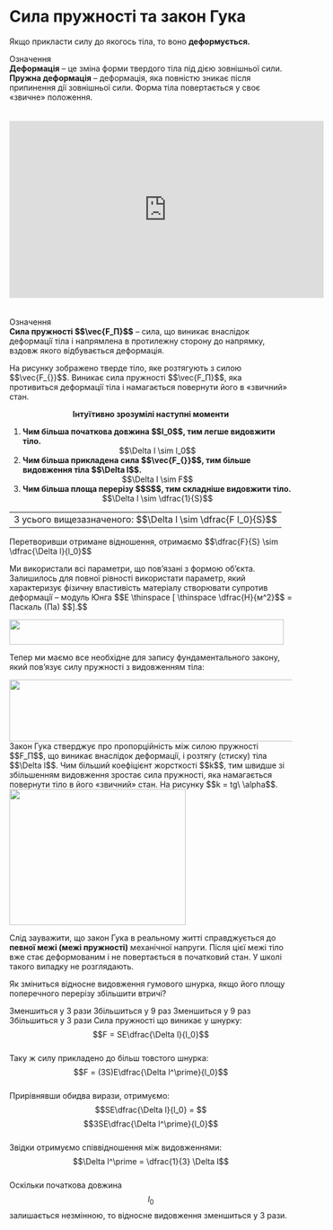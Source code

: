 # Сила пружностi та закон Гука

Якщо прикласти силу до якогось тiла, то воно <span class="p1"><b>деформується.</b></span>

<div class="eoz-wrap">
<span class="eoz">Означення</span>
<div class="eoz-text">
<div class="space"><span class="p1"><b>Деформацiя</b></span> – це змiна форми твердого тiла пiд дiєю зовнiшньої сили.</div>
<span class="p1"><b>Пружна деформацiя</b></span> – деформацiя, яка повнiстю зникає пiсля припинення дiї зовнiшньої сили. Форма тiла повертається у своє «звичне» положення.
</div>
</div>

<br>
<br>

<div class="fluidMedia">
<iframe width="560" height="315" src="https://www.youtube.com/embed/otU1LpSd224" frameborder="0" allowfullscreen></iframe>
</div>
<div class="popup">
</div>

<br>
<br>

<div class="eoz-wrap">
<span class="eoz">Означення</span>
<div class="eoz-text">
<span class="p1"><b>Сила пружностi $$\vec{F_П}$$</b></span> – сила, що виникає внаслiдок деформацiї тiла i напрямлена в протилежну сторону до напрямку, вздовж якого вiдбувається деформацiя.
</div>
</div>

<div class="space"><p class="p3">На рисунку зображено тверде тiло, яке розтягують з силою $$\vec{F_{}}$$. Виникає сила пружностi $$\vec{F_П}$$, яка противиться деформацiї тiла i намагається повернути його в «звичний» стан.</p></div>

<div class="space" align="center"><span class="p1"><b>Iнтуїтивно зрозумiлi наступнi моменти</b></span></div>
<ol>
<b><li>Чим бiльша початкова довжина $$l_0$$, тим легше видовжити тiло.</b>
<div class="space" align="center">$$\Delta l \sim l_0$$</div>
</li>
<b><li>Чим бiльша прикладена сила $$\vec{F_{}}$$, тим бiльше видовження тiла $$\Delta l$$.</b>
<div class="space" align="center">$$\Delta l \sim F$$</div>
</li>
<b><li>Чим бiльша площа перерiзу $$S$$, тим складнiше видовжити тiло.</b>
<div class="space" align="center">$$\Delta l \sim \dfrac{1}{S}$$</div>
</li>
</ol>

<div class="centered-table-wrapper">
<table class="centered-table">
<tr class="eq">
<td class="eq">
<p1><span class="p1">З усього вищезазначеного: $$\Delta l \sim \dfrac{F l_0}{S}$$</span></p1>
</td>
</tr>
</table></div>

<div class="space"><p class="p3">Перетворивши отримане відношення, отримаємо $$\dfrac{F}{S} \sim \dfrac{\Delta l}{l_0}$$</p></div>

<div class="space"><p class="p3">Ми використали всi параметри, що пов’язанi з формою об’єкта. Залишилось для повної рiвностi використати параметр, який характеризує фiзичну властивiсть матерiалу створювати супротив деформацiї – модуль Юнга $$E \thinspace [ \thinspace \dfrac{Н}{м^2}$$ = Паскаль (Па) $$].$$</p></div>

<div class="space"><img class="image" width="489" height="45" src="https://rawgit.com/chudaol/ed-era-book-physics/master/images/chapter_4/19.png"></div>

<div class="space"><p class="p3">Тепер ми маємо все необхідне для запису фундаментального закону, який пов’язує силу пружностi з видовженням тiла:</p></div>

<div class="space"><img class="image" width="542" height="110" src="https://rawgit.com/chudaol/ed-era-book-physics/master/images/chapter_4/20.png"></div>

<div class="space">Закон Гука стверджує про пропорцiйнiсть мiж силою пружностi $$F_П$$, що виникає внаслiдок деформацiї, i розтягу (стиску) тiла $$\Delta l$$. Чим бiльший коефiцiєнт жорсткостi $$k$$, тим швидше зi збiльшенням видовження зростає сила пружностi, яка намагається повернути тiло в його «звичний» стан. На рисунку $$k = tg\ \alpha$$.</div>

<div class="space"><img class="image" width="314" height="242" src="https://rawgit.com/chudaol/ed-era-book-physics/master/images/chapter_4/21.png"></div>

Слiд зауважити, що закон Гука в реальному життi справджується до <b>певної межi (межі пружності)</b> механiчної напруги. Пiсля цiєї межi тiло вже стає деформованим i не повертається в початковий стан. У школi такого випадку не розглядають.

<quiz correctLabel="correct!" incorrectLabel="incorrect!" checkLabel="check ansert">
<question>
<p>Як зміниться відносне видовження гумового шнурка, якщо його площу поперечного перерізу збільшити втричі?</p>
 
<answer correct>Зменшиться у 3 рази</answer>
<answer>Збільшиться у 9 раз</answer>
<answer>Зменшиться у 9 раз</answer>
<answer>Збільшиться у 3 рази</answer>
<explanation>
Сила пружності що виникає у шнурку: $$F = SE\dfrac{\Delta l}{l_0}$$
<br>
Таку ж силу прикладено до більш товстого шнурка: $$F = (3S)E\dfrac{\Delta l^\prime}{l_0}$$
<br>
Прирівнявши обидва вирази, отримуємо: $$SE\dfrac{\Delta l}{l_0} = $$$$3SE\dfrac{\Delta l^\prime}{l_0}$$
<br>
Звідки отримуємо співвідношення між видовженнями: $$\Delta l^\prime = \dfrac{1}{3} \Delta l$$
<br>
Оскільки початкова довжина $$l_0$$ залишається незмінною, то відносне видовження зменшиться у 3 рази.
</explanation>
</question>
</quiz>